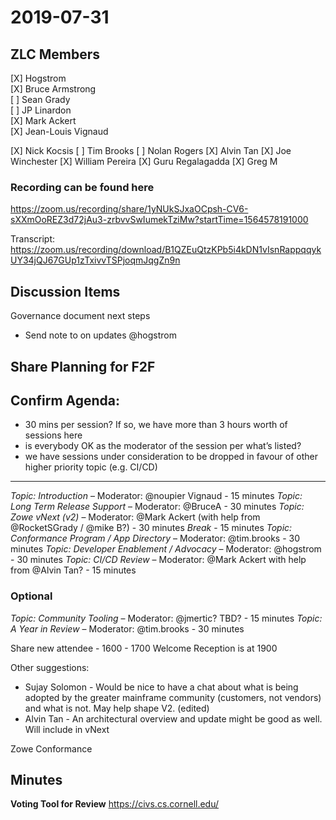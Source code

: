 # 2019-07-31

## ZLC Members
[X] Hogstrom   
[X] Bruce Armstrong   
[ ] Sean Grady   
[ ] JP Linardon   
[X] Mark Ackert   
[X] Jean-Louis Vignaud   

[X] Nick Kocsis
[ ] Tim Brooks
[ ] Nolan Rogers
[X] Alvin Tan
[X] Joe Winchester
[X] William Pereira
[X] Guru Regalagadda
[X] Greg M


### Recording can be found here   
https://zoom.us/recording/share/1yNUkSJxaOCpsh-CV6-sXXmOoREZ3d72jAu3-zrbvvSwIumekTziMw?startTime=1564578191000

Transcript: https://zoom.us/recording/download/B1QZEuQtzKPb5i4kDN1vIsnRappqqykUY34jQJ67GUp1zTxivvTSPjoqmJqgZn9n

## Discussion Items
Governance document next steps 
- Send note to on updates @hogstrom

## Share Planning for F2F
Confirm Agenda:
----------------
- 30 mins per session?   If so, we have more than 3 hours worth of sessions here
- is everybody OK as the moderator of the session per what’s listed?
- we have sessions under consideration to be dropped in favour of other higher priority topic (e.g. CI/CD)

----------
*Topic: Introduction* – Moderator: @noupier Vignaud - 15 minutes
*Topic: Long Term Release Support* – Moderator: @BruceA - 30 minutes
*Topic: Zowe vNext (v2)* – Moderator: @Mark Ackert (with help from @RocketSGrady / @mike B?) - 30 minutes
*Break* - 15 minutes
*Topic: Conformance Program / App Directory* – Moderator: @tim.brooks - 30 minutes
*Topic: Developer Enablement / Advocacy* – Moderator: @hogstrom - 30 minutes
*Topic: CI/CD Review* – Moderator: @Mark Ackert with help from @Alvin Tan? - 15 minutes
### Optional
*Topic: Community Tooling* – Moderator: @jmertic? TBD? - 15 minutes
*Topic: A Year in Review* – Moderator: @tim.brooks - 30 minutes

Share new attendee - 1600 - 1700
Welcome Reception is at 1900

Other suggestions:
- Sujay Solomon  - Would be nice to have a chat about what is being adopted by the greater mainframe community (customers, not vendors) and what is not. May help shape V2. (edited)
- Alvin Tan - An architectural overview and update might be good as well.  Will include in vNext

Zowe Conformance

## Minutes


__Voting Tool for Review__
https://civs.cs.cornell.edu/


